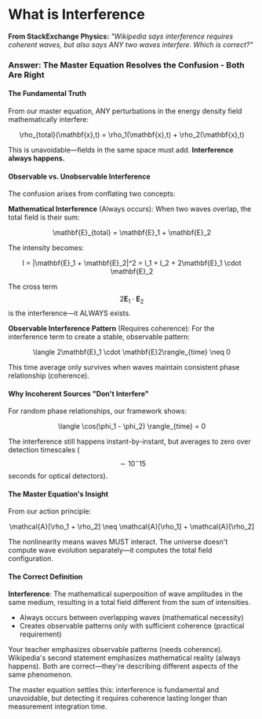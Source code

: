 # What is Interference

**From StackExchange Physics:** _"Wikipedia says interference requires coherent waves, but also says ANY two waves interfere. Which is correct?"_

### Answer: The Master Equation Resolves the Confusion - Both Are Right

#### The Fundamental Truth

From our master equation, ANY perturbations in the energy density field mathematically interfere:

<p align="center"><span class="math">\rho_{total}(\mathbf{x},t) = \rho_1(\mathbf{x},t) + \rho_2(\mathbf{x},t)</span></p>

This is unavoidable—fields in the same space must add. **Interference always happens.**

#### Observable vs. Unobservable Interference

The confusion arises from conflating two concepts:

**Mathematical Interference** (Always occurs): When two waves overlap, the total field is their sum:&#x20;

<p align="center"><span class="math">\mathbf{E}_{total} = \mathbf{E}_1 + \mathbf{E}_2</span></p>

The intensity becomes:&#x20;

<p align="center"><span class="math">I = |\mathbf{E}_1 + \mathbf{E}_2|^2 = I_1 + I_2 + 2\mathbf{E}_1 \cdot \mathbf{E}_2</span></p>

The cross term $$2\mathbf{E}_1 \cdot \mathbf{E}_2$$ is the interference—it ALWAYS exists.

**Observable Interference Pattern** (Requires coherence): For the interference term to create a stable, observable pattern:&#x20;

<p align="center"><span class="math">\langle 2\mathbf{E}_1 \cdot \mathbf{E}2\rangle_{time} \neq 0</span></p>

This time average only survives when waves maintain consistent phase relationship (coherence).

#### Why Incoherent Sources "Don't Interfere"

For random phase relationships, our framework shows:&#x20;

<p align="center"><span class="math">\langle \cos(\phi_1 - \phi_2) \rangle_{time} = 0</span></p>

The interference still happens instant-by-instant, but averages to zero over detection timescales ($$\sim10^-15$$ seconds for optical detectors).

#### The Master Equation's Insight

From our action principle:&#x20;

<p align="center"><span class="math">\mathcal{A}[\rho_1 + \rho_2] \neq \mathcal{A}[\rho_1] + \mathcal{A}[\rho_2]</span></p>

The nonlinearity means waves MUST interact. The universe doesn't compute wave evolution separately—it computes the total field configuration.

#### The Correct Definition

**Interference**: The mathematical superposition of wave amplitudes in the same medium, resulting in a total field different from the sum of intensities.

* Always occurs between overlapping waves (mathematical necessity)
* Creates observable patterns only with sufficient coherence (practical requirement)

Your teacher emphasizes observable patterns (needs coherence). Wikipedia's second statement emphasizes mathematical reality (always happens). Both are correct—they're describing different aspects of the same phenomenon.

The master equation settles this: interference is fundamental and unavoidable, but detecting it requires coherence lasting longer than measurement integration time.
